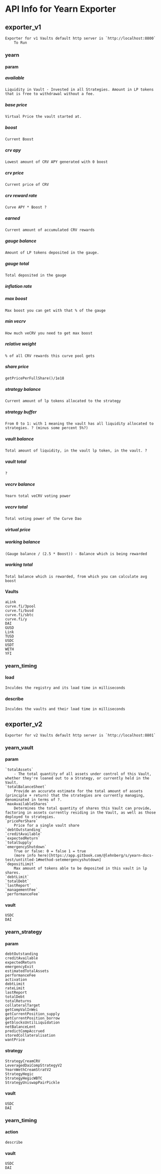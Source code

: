 # API Info for Yearn Exporter
## exporter_v1
    Exporter for v1 Vaults default http server is `http://localhost:8800`
        To Run 
### yearn
#### param
##### available
    Liquidity in Vault - Invested in all Strategies. Amount in LP tokens that is free to withdrawal without a fee.
##### base price
    Virtual Price the vault started at.
##### boost
    Current Boost
##### crv apy
    Lowest amount of CRV APY generated with 0 boost
##### crv price
    Current price of CRV 
##### crv reward rate
    Curve APY * Boost ?
##### earned
    Current amount of accumulated CRV rewards
##### gauge balance
    Amount of LP tokens deposited in the gauge.
##### gauge total
    Total deposited in the gauge
##### inflation rate
##### max boost
    Max boost you can get with that % of the gauge
##### min vecrv
    How much veCRV you need to get max boost
##### relative weight
    % of all CRV rewards this curve pool gets
##### share price
    getPricePerFullShare()/1e18
##### strategy balance
    Current amount of lp tokens allocated to the strategy
##### strategy buffer
    From 0 to 1: with 1 meaning the vault has all liquidity allocated to strategies. ? (minus some percent 5%?)
##### vault balance
    Total amount of liquidity, in the vault lp token, in the vault. ?
##### vault total
    ?
##### vecrv balance
    Yearn total veCRV voting power
##### vecrv total
    Total voting power of the Curve Dao
##### virtual price

##### working balance
    (Gauge balance / (2.5 * Boost)) - Balance which is being rewarded
##### working total
    Total balance which is rewarded, from which you can calculate avg boost
#### Vaults
    aLink
    curve.fi/3pool
    curve.fi/busd
    curve.fi/sbtc
    curve.fi/y
    DAI
    GUSD
    Link
    TUSD
    USDC
    USDT
    WETH
    YFI
### yearn_timing
#### load
    Inculdes the registry and its load time in milliseconds
#### describe
    Inculdes the vaults and their load time in milliseconds
## exporter_v2
    Exporter for v2 Vaults default http server is `http://localhost:8801`
### yearn_vault
#### param
    `totalAssets`
        - The total quantity of all assets under control of this Vault, whether they're loaned out to a Strategy, or currently held in the Vault.
    `totalBalanceSheet`
        Provide an accurate estimate for the total amount of assets (principle + return) that the strategies are currently managing, denominated in terms of ?.
    `maxAvailableShares`
        Determines the total quantity of shares this Vault can provide, factoring in assets currently residing in the Vault, as well as those deployed to strategies.
    `pricePerShare`
        Price for a single vault share
    `debtOutstanding`
    `creditAvailable`
    `expectedReturn`
    `totalSupply`
    `emergencyShutdown`
        True or false: 0 = false 1 = true
        (more info here)[https://app.gitbook.com/@lehnberg/s/yearn-docs-test/untitled-1#method-setemergencyshutdown]
    `depositLimit`
        Max amount of tokens able to be deposited in this vault in lp shares.
    `debtLimit`
    `totalDebt`
    `lastReport`
    `managementFee`
    `performanceFee`
#### vault
    USDC
    DAI
### yearn_strategy
#### param
    debtOutstanding
    creditAvailable
    expectedReturn
    emergencyExit
    estimatedTotalAssets
    performanceFee
    activation
    debtLimit
    rateLimit
    lastReport
    totalDebt
    totalReturns
    collateralTarget
    getCompValInWei
    getCurrentPosition_supply
    getCurrentPosition_borrow
    getblocksUntilLiquidation
    netBalanceLent
    predictCompAccrued
    storedCollateralisation
    wantPrice
#### strategy
    StrategyCreamCRV
    LeveragedDaiCompStrategyV2
    YearnWethCreamStratV2
    StrategyHegic
    StrategyHegicWBTC
    StrategyUniswapPairPickle
#### vault
    USDC
    DAI
### yearn_timing
#### action
    describe
#### vault
    USDC
    DAI